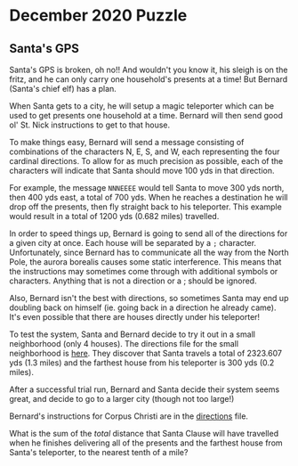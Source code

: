 # December 2020 Puzzle

## Santa's GPS

Santa's GPS is broken, oh no!!  And wouldn't you know it, his sleigh is on the fritz, and he can only carry one household's presents at a time!  But Bernard (Santa's chief elf) has a plan.  

When Santa gets to a city, he will setup a magic teleporter which can be used to get presents one household at a time.  Bernard will then send good ol' St. Nick instructions to get to that house.

To make things easy, Bernard will send a message consisting of combinations of the characters N, E, S, and W, each representing the four cardinal directions.  To allow for as much precision as possible, each of the characters will indicate that Santa should move 100 yds in that direction.  

For example, the message `NNNEEEE` would tell Santa to move 300 yds north, then 400 yds east, a total of 700 yds.  When he reaches a destination he will drop off the presents, then fly straight back to his teleporter.  This example would result in a total of 1200 yds (0.682 miles) travelled.  

In order to speed things up, Bernard is going to send all of the directions for a given city at once.  Each house will be separated by a `;` character.  Unfortunately, since Bernard has to communicate all the way from the North Pole, the aurora borealis causes some static interference.  This means that the instructions may sometimes come through with additional symbols or characters.  Anything that is not a direction or a ; should be ignored.

Also, Bernard isn't the best with directions, so sometimes Santa may end up doubling back on himself (ie. going back in a direction he already came).  It's even possible that there are houses directly under his teleporter!  

To test the system, Santa and Bernard decide to try it out in a small neighborhood (only 4 houses).  The directions file for the small neighborhood is [here](small.txt).  They discover that Santa travels a total of 2323.607 yds (1.3 miles) and the farthest house from his teleporter is 300 yds (0.2 miles).

After a successful trial run, Bernard and Santa decide their system seems great, and decide to go to a larger city (though not too large!)

Bernard's instructions for Corpus Christi are in the [directions](corpus.txt) file. 

What is the sum of the *total* distance that Santa Clause will have  travelled when he finishes delivering all of the presents and the farthest house from Santa's teleporter, to the nearest tenth of a mile?
